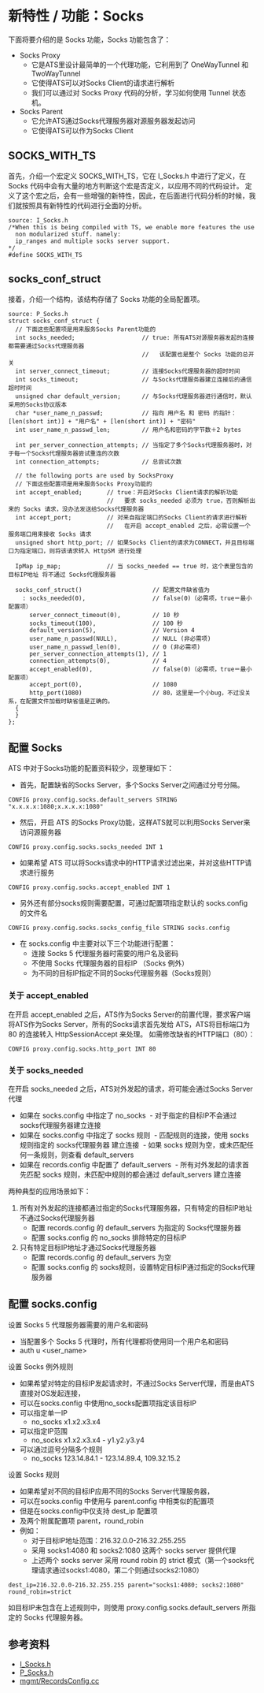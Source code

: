 # 新特性 / 功能：Socks

下面将要介绍的是 Socks 功能，Socks 功能包含了：

- Socks Proxy
  - 它是ATS里设计最简单的一个代理功能，它利用到了 OneWayTunnel 和 TwoWayTunnel
  - 它使得ATS可以对Socks Client的请求进行解析
  - 我们可以通过对 Socks Proxy 代码的分析，学习如何使用 Tunnel 状态机。
- Socks Parent
  - 它允许ATS通过Socks代理服务器对源服务器发起访问
  - 它使得ATS可以作为Socks Client

## SOCKS_WITH_TS

首先，介绍一个宏定义 SOCKS_WITH_TS，它在 I_Socks.h 中进行了定义，在 Socks 代码中会有大量的地方判断这个宏是否定义，以应用不同的代码设计。
定义了这个宏之后，会有一些增强的新特性，因此，在后面进行代码分析的时候，我们就按照具有新特性的代码进行全面的分析。
```
source: I_Socks.h
/*When this is being compiled with TS, we enable more features the use
  non modularized stuff. namely:
  ip_ranges and multiple socks server support.
*/
#define SOCKS_WITH_TS
```
## socks_conf_struct

接着，介绍一个结构，该结构存储了 Socks 功能的全局配置项。

```
source: P_Socks.h
struct socks_conf_struct {
  // 下面这些配置项是用来服务Socks Parent功能的
  int socks_needed;                   // true: 所有ATS对源服务器发起的连接都需要通过Socks代理服务器
                                      //   该配置也是整个 Socks 功能的总开关
  int server_connect_timeout;         // 连接Socks代理服务器的超时时间
  int socks_timeout;                  // 与Socks代理服务器建立连接后的通信超时时间
  unsigned char default_version;      // 与Socks代理服务器进行通信时，默认采用的Socks协议版本
  char *user_name_n_passwd;           // 指向 用户名 和 密码 的指针：[len(short int)] + "用户名" + [len(short int)] + "密码"
  int user_name_n_passwd_len;         // 用户名和密码的字节数＋2 bytes

  int per_server_connection_attempts; // 当指定了多个Socks代理服务器时，对于每一个Socks代理服务器尝试重连的次数
  int connection_attempts;            // 总尝试次数

  // the following ports are used by SocksProxy
  // 下面这些配置项是用来服务Socks Proxy功能的
  int accept_enabled;       // true：开启对Socks Client请求的解析功能
                            //   要求 socks_needed 必须为 true，否则解析出来的 Socks 请求，没办法发送给Socks代理服务器
  int accept_port;          // 对来自指定端口的Socks Client的请求进行解析
                            //   在开启 accept_enabled 之后，必需设置一个服务端口用来接收 Socks 请求
  unsigned short http_port; // 如果Socks Client的请求为CONNECT，并且目标端口为指定端口，则将该请求转入 HttpSM 进行处理

  IpMap ip_map;             // 当 socks_needed == true 时，这个表里包含的 目标IP地址 将不通过 Socks代理服务器

  socks_conf_struct()                    // 配置文件缺省值为
    : socks_needed(0),                   // false(0)（必需项，true＝最小配置项）
      server_connect_timeout(0),         // 10 秒
      socks_timeout(100),                // 100 秒
      default_version(5),                // Version 4
      user_name_n_passwd(NULL),          // NULL (非必需项)
      user_name_n_passwd_len(0),         // 0 (非必需项)
      per_server_connection_attempts(1), // 1
      connection_attempts(0),            // 4
      accept_enabled(0),                 // false(0)（必需项，true＝最小配置项）
      accept_port(0),                    // 1080
      http_port(1080)                    // 80，这里是一个小bug，不过没关系，在配置文件加载时缺省值是正确的。
  {
  }
};
```

## 配置 Socks

ATS 中对于Socks功能的配置资料较少，现整理如下：

- 首先，配置缺省的Socks Server，多个Socks Server之间通过分号分隔。

```
CONFIG proxy.config.socks.default_servers STRING "x.x.x.x:1080;x.x.x.x:1080"
```

- 然后，开启 ATS 的Socks Proxy功能，这样ATS就可以利用Socks Server来访问源服务器

```
CONFIG proxy.config.socks.socks_needed INT 1
```

- 如果希望 ATS 可以将Socks请求中的HTTP请求过滤出来，并对这些HTTP请求进行服务

```
CONFIG proxy.config.socks.accept_enabled INT 1
```

- 另外还有部分socks规则需要配置，可通过配置项指定默认的 socks.config 的文件名

```
CONFIG proxy.config.socks.socks_config_file STRING socks.config
```

- 在 socks.config 中主要对以下三个功能进行配置：
  - 连接 Socks 5 代理服务器时需要的用户名及密码
  - 不使用 Socks 代理服务器的目标IP （Socks 例外）
  - 为不同的目标IP指定不同的Socks代理服务器（Socks规则）

### 关于 accept_enabled

在开启 accept_enabled 之后，ATS作为Socks Server的前置代理，要求客户端将ATS作为Socks Server，所有的Socks请求首先发给 ATS，ATS将目标端口为 80 的连接转入 HttpSessionAccept 来处理。
如需修改缺省的HTTP端口（80）：

```
CONFIG proxy.config.socks.http_port INT 80
```

### 关于 socks_needed

在开启 socks_needed 之后，ATS对外发起的请求，将可能会通过Socks Server代理

- 如果在 socks.config 中指定了 no_socks
  - 对于指定的目标IP不会通过 socks代理服务器建立连接
- 如果在 socks.config 中指定了 socks 规则
  - 匹配规则的连接，使用 socks 规则指定的 socks代理服务器 建立连接
  - 如果 socks 规则为空，或未匹配任何一条规则，则查看 default_servers
- 如果在 records.config 中配置了 default_servers
  - 所有对外发起的请求首先匹配 socks 规则，未匹配中规则的都会通过 default_servers 建立连接

两种典型的应用场景如下：

1. 所有对外发起的连接都通过指定的Socks代理服务器，只有特定的目标IP地址不通过Socks代理服务器
   - 配置 records.config 的 default_servers 为指定的 Socks代理服务器
   - 配置 socks.config 的 no_socks 排除特定的目标IP
2. 只有特定目标IP地址才通过Socks代理服务器
   - 配置 records.config 的 default_servers 为空
   - 配置 socks.config 的 socks规则，设置特定目标IP通过指定的Socks代理服务器

## 配置 socks.config

设置 Socks 5 代理服务器需要的用户名和密码

- 当配置多个 Socks 5 代理时，所有代理都将使用同一个用户名和密码
- auth u <user_name> <pasword>

设置 Socks 例外规则

- 如果希望对特定的目标IP发起请求时，不通过Socks Server代理，而是由ATS直接对OS发起连接，
- 可以在socks.config 中使用no_socks配置项指定该目标IP
- 可以指定单一IP
  - no_socks x1.x2.x3.x4
- 可以指定IP范围
  - no_socks x1.x2.x3.x4 - y1.y2.y3.y4
- 可以通过逗号分隔多个规则
  - no_socks 123.14.84.1 - 123.14.89.4, 109.32.15.2

设置 Socks 规则

- 如果希望对不同的目标IP应用不同的Socks Server代理服务器，
- 可以在socks.config 中使用与 parent.config 中相类似的配置项
- 但是在socks.config中仅支持 dest_ip 配置项
- 及两个附属配置项 parent，round_robin
- 例如：
  - 对于目标IP地址范围：216.32.0.0-216.32.255.255
  - 采用 socks1:4080 和 socks2:1080 这两个 socks server 提供代理
  - 上述两个 socks server 采用 round robin 的 strict 模式（第一个socks代理请求通过socks1:4080，第二个则通过socks2:1080）

```
dest_ip=216.32.0.0-216.32.255.255 parent="socks1:4080; socks2:1080" round_robin=strict
```

如目标IP未包含在上述规则中，则使用 proxy.config.socks.default_servers 所指定的 Socks 代理服务器。

## 参考资料

- [I_Socks.h](http://github.com/apache/trafficserver/tree/master/iocore/net/I_Socks.h)
- [P_Socks.h](http://github.com/apache/trafficserver/tree/master/iocore/net/P_Socks.h)
- [mgmt/RecordsConfig.cc](http://github.com/apache/trafficserver/tree/master/mgmt/RecordsConfig.cc)
